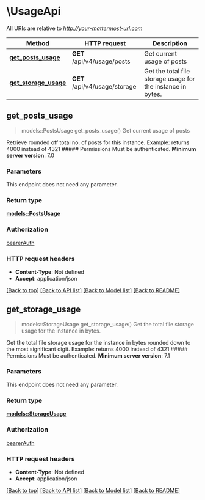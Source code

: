 # \UsageApi

All URIs are relative to *http://your-mattermost-url.com*

Method | HTTP request | Description
------------- | ------------- | -------------
[**get_posts_usage**](UsageApi.md#get_posts_usage) | **GET** /api/v4/usage/posts | Get current usage of posts
[**get_storage_usage**](UsageApi.md#get_storage_usage) | **GET** /api/v4/usage/storage | Get the total file storage usage for the instance in bytes.



## get_posts_usage

> models::PostsUsage get_posts_usage()
Get current usage of posts

Retrieve rounded off total no. of posts for this instance. Example: returns 4000 instead of 4321 ##### Permissions Must be authenticated. __Minimum server version__: 7.0 

### Parameters

This endpoint does not need any parameter.

### Return type

[**models::PostsUsage**](PostsUsage.md)

### Authorization

[bearerAuth](../README.md#bearerAuth)

### HTTP request headers

- **Content-Type**: Not defined
- **Accept**: application/json

[[Back to top]](#) [[Back to API list]](../README.md#documentation-for-api-endpoints) [[Back to Model list]](../README.md#documentation-for-models) [[Back to README]](../README.md)


## get_storage_usage

> models::StorageUsage get_storage_usage()
Get the total file storage usage for the instance in bytes.

Get the total file storage usage for the instance in bytes rounded down to the most significant digit. Example: returns 4000 instead of 4321 ##### Permissions Must be authenticated. __Minimum server version__: 7.1 

### Parameters

This endpoint does not need any parameter.

### Return type

[**models::StorageUsage**](StorageUsage.md)

### Authorization

[bearerAuth](../README.md#bearerAuth)

### HTTP request headers

- **Content-Type**: Not defined
- **Accept**: application/json

[[Back to top]](#) [[Back to API list]](../README.md#documentation-for-api-endpoints) [[Back to Model list]](../README.md#documentation-for-models) [[Back to README]](../README.md)

